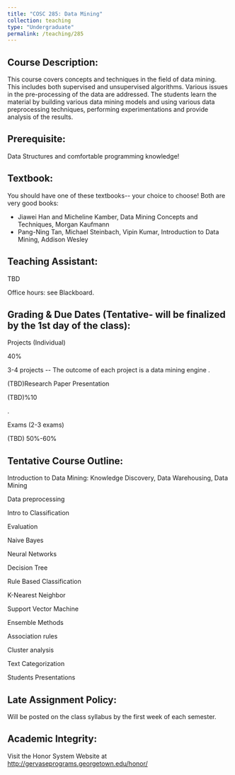 ```yaml
---
title: "COSC 285: Data Mining"
collection: teaching
type: "Undergraduate"
permalink: /teaching/285
---
```


Course Description:
-------------------

This course covers concepts and techniques in the field of data mining. This includes both supervised and unsupervised algorithms. Various issues in the pre-processing of the data are addressed. The students learn the material by building various data mining models and using various data preprocessing techniques, performing experimentations and provide analysis of the results.

Prerequisite:
-------------

Data Structures and comfortable programming knowledge!

Textbook:
---------

You should have one of these textbooks-- your choice to choose! Both are very good books:

*   Jiawei Han and Micheline Kamber, Data Mining Concepts and Techniques, Morgan Kaufmann
*   Pang-Ning Tan, Michael Steinbach, Vipin Kumar, Introduction to Data Mining, Addison Wesley

Teaching Assistant:
-------------------

TBD[](mailto:)

Office hours: see Blackboard.

Grading & Due Dates (Tentative- will be finalized by the 1st day of the class):
-------------------------------------------------------------------------------

Projects (Individual)

40%

3-4 projects -- The outcome of each project is a data mining engine .

(TBD)Research Paper Presentation

(TBD)%10

.

Exams (2-3 exams)

(TBD) 50%-60%

Tentative Course Outline:
-------------------------

Introduction to Data Mining: Knowledge Discovery, Data Warehousing, Data Mining

Data preprocessing

Intro to Classification

Evaluation

Naive Bayes

Neural Networks

Decision Tree

Rule Based Classification

K-Nearest Neighbor

Support Vector Machine

Ensemble Methods

Association rules

Cluster analysis

Text Categorization

Students Presentations

Late Assignment Policy:
-----------------------

Will be posted on the class syllabus by the first week of each semester.

Academic Integrity:
-------------------

Visit the Honor System Website at http://gervaseprograms.georgetown.edu/honor/
